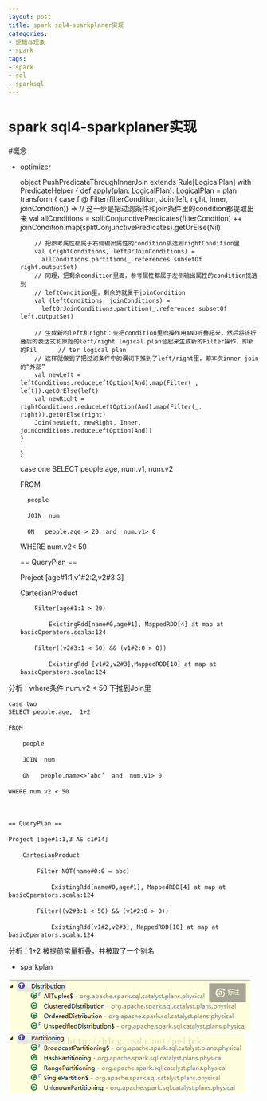 ```yaml
---
layout: post
title: spark sql4-sparkplaner实现
categories:
- 逻辑与现象
- spark
tags:
- spark
- sql
- sparksql
---
```


spark sql4-sparkplaner实现
============

#概念

- optimizer


	
	object PushPredicateThroughInnerJoin extends Rule[LogicalPlan] with PredicateHelper {
	  def apply(plan: LogicalPlan): LogicalPlan = plan transform {
	    case f @ Filter(filterCondition, Join(left, right, Inner, joinCondition)) =>
	      // 这一步是把过滤条件和join条件里的condition都提取出来
	      val allConditions = splitConjunctivePredicates(filterCondition) ++
	        joinCondition.map(splitConjunctivePredicates).getOrElse(Nil)
	      
	      // 把参考属性都属于右侧输出属性的condition挑选到rightCondition里
	      val (rightConditions, leftOrJoinConditions) =
	        allConditions.partition(_.references subsetOf right.outputSet)
	      // 同理，把剩余condition里面，参考属性都属于左侧输出属性的condition挑选到
	      // leftCondition里，剩余的就属于joinCondition
	      val (leftConditions, joinConditions) =
	        leftOrJoinConditions.partition(_.references subsetOf left.outputSet)
	
	      // 生成新的left和right：先把condition里的操作用AND折叠起来，然后将该折叠后的表达式和原始的left/right logical plan合起来生成新的Filter操作，即新的Fil      // ter logical plan
	      // 这样就做到了把过滤条件中的谓词下推到了left/right里，即本次inner join的“外部”
	      val newLeft = leftConditions.reduceLeftOption(And).map(Filter(_, left)).getOrElse(left)
	      val newRight = rightConditions.reduceLeftOption(And).map(Filter(_, right)).getOrElse(right)
	      Join(newLeft, newRight, Inner, joinConditions.reduceLeftOption(And))
	  }
	}

	
	
	case one
	SELECT  people.age, num.v1,  num.v2
	
	FROM
	
	    people 
	
	    JOIN  num
	
	    ON   people.age > 20  and  num.v1> 0
	
	WHERE  num.v2< 50
	
	
	
	== QueryPlan ==
	
	Project [age#1:1,v1#2:2,v2#3:3]
	
	CartesianProduct 
	
	      Filter(age#1:1 > 20)
	
	          ExistingRdd[name#0,age#1], MappedRDD[4] at map at basicOperators.scala:124
	
	      Filter((v2#3:1 < 50) && (v1#2:0 > 0))
	
	          ExistingRdd [v1#2,v2#3],MappedRDD[10] at map at basicOperators.scala:124
	
	 

分析：where条件 num.v2 < 50 下推到Join里


	
	case two
	SELECT people.age,  1+2
	
	FROM
	
	    people 
	
	    JOIN  num
	
	    ON   people.name<>’abc’  and  num.v1> 0
	
	WHERE num.v2 < 50
	
	 
	
	== QueryPlan ==
	
	Project [age#1:1,3 AS c1#14]
	
	    CartesianProduct 
	
	        Filter NOT(name#0:0 = abc)
	
	            ExistingRdd[name#0,age#1], MappedRDD[4] at map at basicOperators.scala:124
	
	        Filter((v2#3:1 < 50) && (v1#2:0 > 0))
	
	            ExistingRdd[v1#2,v2#3], MappedRDD[10] at map at basicOperators.scala:124

 

分析：1+2 被提前常量折叠，并被取了一个别名



- sparkplan

![](/images/4/6.bmp)
